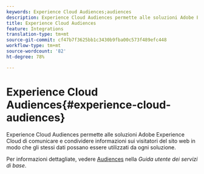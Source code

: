 ```yaml
---
keywords: Experience Cloud Audiences;audiences
description: Experience Cloud Audiences permette alle soluzioni Adobe Experience Cloud di comunicare e condividere informazioni sui visitatori del sito web in modo che gli stessi dati possano essere utilizzati da ogni soluzione.
title: Experience Cloud Audiences
feature: Integrations
translation-type: tm+mt
source-git-commit: cf47b7f3625bb1c3430b9fba00c573f489efc448
workflow-type: tm+mt
source-wordcount: '82'
ht-degree: 78%

---
```



# Experience Cloud Audiences{#experience-cloud-audiences}

Experience Cloud Audiences permette alle soluzioni Adobe Experience Cloud di comunicare e condividere informazioni sui visitatori del sito web in modo che gli stessi dati possano essere utilizzati da ogni soluzione.

Per informazioni dettagliate, vedere [Audiences](https://experienceleague.adobe.com/docs/core-services/interface/audiences/audience-library.html) nella *Guida utente dei servizi di base*.
